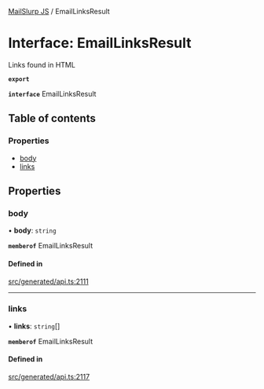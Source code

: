 [MailSlurp JS](../README.md) / EmailLinksResult

# Interface: EmailLinksResult

Links found in HTML

**`export`**

**`interface`** EmailLinksResult

## Table of contents

### Properties

- [body](EmailLinksResult.md#body)
- [links](EmailLinksResult.md#links)

## Properties

### body

• **body**: `string`

**`memberof`** EmailLinksResult

#### Defined in

[src/generated/api.ts:2111](https://github.com/mailslurp/mailslurp-client/blob/6bcf839/src/generated/api.ts#L2111)

___

### links

• **links**: `string`[]

**`memberof`** EmailLinksResult

#### Defined in

[src/generated/api.ts:2117](https://github.com/mailslurp/mailslurp-client/blob/6bcf839/src/generated/api.ts#L2117)
